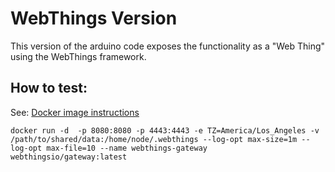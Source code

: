 # WebThings Version

This version of the arduino code exposes the functionality as a "Web Thing" using the WebThings framework.

## How to test:

See: [Docker image instructions](https://hub.docker.com/r/webthingsio/gateway)

```
docker run -d  -p 8080:8080 -p 4443:4443 -e TZ=America/Los_Angeles -v /path/to/shared/data:/home/node/.webthings --log-opt max-size=1m --log-opt max-file=10 --name webthings-gateway webthingsio/gateway:latest
```